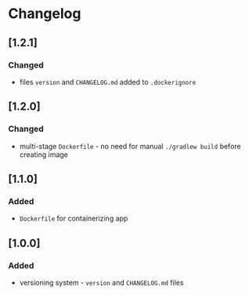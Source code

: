 # Changelog

## [1.2.1]
### Changed
- files `version` and `CHANGELOG.md` added to `.dockerignore`

## [1.2.0]
### Changed
- multi-stage `Dockerfile` - no need for manual `./gradlew build` before creating image

## [1.1.0]
### Added
- `Dockerfile` for containerizing app

## [1.0.0]
### Added
- versioning system - `version` and `CHANGELOG.md` files